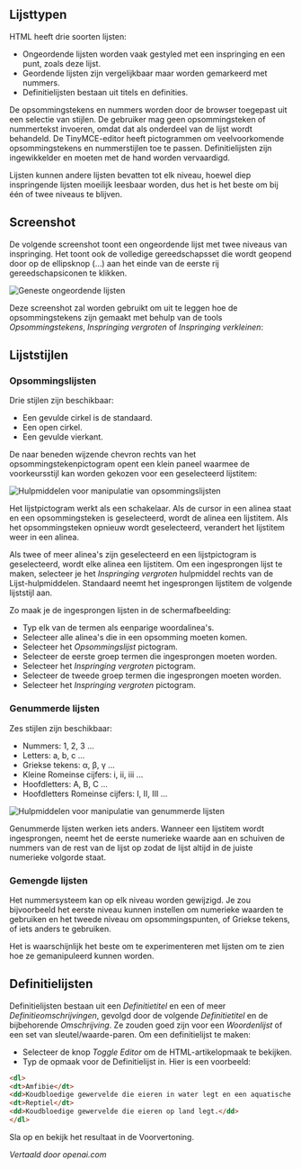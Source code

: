 <!-- Filename: J4.x:Article_Lists / Display title: Artikel: Bewerken - Lijsten -->

## Lijsttypen

HTML heeft drie soorten lijsten:

- Ongeordende lijsten worden vaak gestyled met een inspringing en een punt,
  zoals deze lijst.
- Geordende lijsten zijn vergelijkbaar maar worden gemarkeerd met nummers.
- Definitielijsten bestaan uit titels en definities.

De opsommingstekens en nummers worden door de browser toegepast uit een
selectie van stijlen. De gebruiker mag geen opsommingsteken of nummertekst
invoeren, omdat dat als onderdeel van de lijst wordt behandeld. De TinyMCE-editor heeft
pictogrammen om veelvoorkomende opsommingstekens en nummerstijlen toe te passen. Definitielijsten
zijn ingewikkelder en moeten met de hand worden vervaardigd.

Lijsten kunnen andere lijsten bevatten tot elk niveau, hoewel diep inspringende
lijsten moeilijk leesbaar worden, dus het is het beste om bij één of twee niveaus te blijven.

## Screenshot

De volgende screenshot toont een ongeordende lijst met twee niveaus van inspringing. Het toont ook de volledige gereedschapsset die wordt geopend door op de ellipsknop (…) aan het einde van de eerste rij gereedschapsiconen te klikken.

![Geneste ongeordende lijsten](../../../en/images/articles/articles-edit-lists.png)

Deze screenshot zal worden gebruikt om uit te leggen hoe de opsommingstekens zijn gemaakt met behulp van de tools *Opsommingstekens*, *Inspringing vergroten* of *Inspringing verkleinen*:

## Lijststijlen

### Opsommingslijsten

Drie stijlen zijn beschikbaar:

- Een gevulde cirkel is de standaard.
- Een open cirkel.
- Een gevulde vierkant.

De naar beneden wijzende chevron rechts van het opsommingstekenpictogram opent een klein paneel waarmee de voorkeursstijl kan worden gekozen voor een geselecteerd lijstitem:

![Hulpmiddelen voor manipulatie van opsommingslijsten](../../../en/images/articles/articles-edit-list-bullets.png)

Het lijstpictogram werkt als een schakelaar. Als de cursor in een alinea staat en een opsommingsteken is geselecteerd, wordt de alinea een lijstitem. Als het opsommingsteken opnieuw wordt geselecteerd, verandert het lijstitem weer in een alinea.

Als twee of meer alinea's zijn geselecteerd en een lijstpictogram is geselecteerd, wordt elke alinea een lijstitem. Om een ingesprongen lijst te maken, selecteer je het *Inspringing vergroten* hulpmiddel rechts van de Lijst-hulpmiddelen. Standaard neemt het ingesprongen lijstitem de volgende lijststijl aan.

Zo maak je de ingesprongen lijsten in de schermafbeelding:

- Typ elk van de termen als eenparige woordalinea's.
- Selecteer alle alinea's die in een opsomming moeten komen.
- Selecteer het *Opsommingslijst* pictogram.
- Selecteer de eerste groep termen die ingesprongen moeten worden.
- Selecteer het *Inspringing vergroten* pictogram.
- Selecteer de tweede groep termen die ingesprongen moeten worden.
- Selecteer het *Inspringing vergroten* pictogram.

### Genummerde lijsten

Zes stijlen zijn beschikbaar:

- Nummers: 1, 2, 3 ...
- Letters: a, b, c ...
- Griekse tekens: &alpha;, &beta;, &gamma; ...
- Kleine Romeinse cijfers: i, ii, iii ...
- Hoofdletters: A, B, C ...
- Hoofdletters Romeinse cijfers: I, II, III ...

![Hulpmiddelen voor manipulatie van genummerde lijsten](../../../en/images/articles/articles-edit-list-numbers.png)

Genummerde lijsten werken iets anders. Wanneer een lijstitem wordt ingesprongen, neemt het de eerste numerieke waarde aan en schuiven de nummers van de rest van de lijst op zodat de lijst altijd in de juiste numerieke volgorde staat.

### Gemengde lijsten

Het nummersysteem kan op elk niveau worden gewijzigd. Je zou bijvoorbeeld het eerste niveau kunnen instellen om numerieke waarden te gebruiken en het tweede niveau om opsommingspunten, of Griekse tekens, of iets anders te gebruiken.

Het is waarschijnlijk het beste om te experimenteren met lijsten om te zien hoe ze gemanipuleerd kunnen worden.

## Definitielijsten

Definitielijsten bestaan uit een *Definitietitel* en een of meer *Definitieomschrijvingen*, gevolgd door de volgende *Definitietitel* en de bijbehorende *Omschrijving*. Ze zouden goed zijn voor een *Woordenlijst* of een set van sleutel/waarde-paren. Om een definitielijst te maken:

- Selecteer de knop *Toggle Editor* om de HTML-artikelopmaak te bekijken.
- Typ de opmaak voor de Definitielijst in. Hier is een voorbeeld:
```html
<dl>
<dt>Amfibie</dt>
<dd>Koudbloedige gewervelde die eieren in water legt en een aquatische larvaal stadium heeft.</dd>
<dt>Reptiel</dt>
<dd>Koudbloedige gewervelde die eieren op land legt.</dd>
</dl>
```
Sla op en bekijk het resultaat in de Voorvertoning.

*Vertaald door openai.com*

